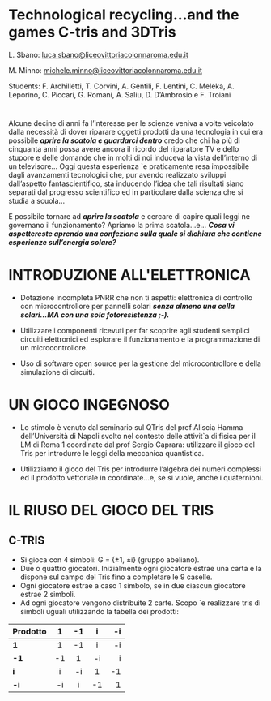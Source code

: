 # Technological recycling...and the games C-tris and 3DTris
L. Sbano: luca.sbano@liceovittoriacolonnaroma.edu.it 

M. Minno: michele.minno@liceovittoriacolonnaroma.edu.it 

Students: 
F. Archilletti, T. Corvini, A. Gentili, F.
Lentini, C. Meleka, A. Leporino, C. Piccari, G. Romani, A. Saliu, 
D. D’Ambrosio e F. Troiani 

# 

Alcune decine di anni fa l’interesse per le scienze veniva a volte
veicolato dalla necessità di dover riparare oggetti prodotti da una
tecnologia in cui era possibile ***aprire la scatola e guardarci dentro***
credo che chi ha più di cinquanta anni possa avere ancora il ricordo
del riparatore TV e dello stupore e delle domande che in molti di
noi induceva la vista dell’interno di un televisore...
Oggi questa esperienza `e praticamente resa impossibile dagli
avanzamenti tecnologici che, pur avendo realizzato sviluppi
dall’aspetto fantascientifico, sta inducendo l’idea che tali risultati
siano separati dal progresso scientifico ed in particolare dalla
scienza che si studia a scuola...

E possibile tornare ad ***aprire la scatola*** e cercare di capire quali
leggi ne governano il funzionamento?
Apriamo la prima scatola...e...
***Cosa vi aspettereste aprendo una confezione sulla quale si dichiara
che contiene esperienze sull’energia solare?***
#
# INTRODUZIONE ALL'ELETTRONICA
- Dotazione incompleta PNRR che non ti aspetti: elettronica di
controllo con microcontrollore per pannelli solari ***senza almeno
una cella solari...MA con una sola fotoresistenza ;-).***

- Utilizzare i componenti ricevuti per far scoprire agli studenti
semplici circuiti elettronici ed esplorare il funzionamento e la
programmazione di un microcontrollore.

- Uso di software open source per la gestione del
microcontrollore e della simulazione di circuiti.
#
# UN GIOCO INGEGNOSO
- Lo stimolo è venuto dal seminario sul QTris del prof Aliscia
Hamma dell’Università di Napoli svolto nel contesto delle
attivit`a di fisica per il LM di Roma 1 coordinate dal prof
Sergio Caprara: utilizzare il gioco del Tris per introdurre le
leggi della meccanica quantistica.

- Utilizziamo il gioco del Tris per introdurre l’algebra dei numeri
complessi ed il prodotto vettoriale in coordinate...e, se si
vuole, anche i quaternioni.
#
# IL RIUSO DEL GIOCO DEL TRIS
## C-TRIS
- Si gioca con 4 simboli: G = {±1, ±i} (gruppo
abeliano).
- Due o quattro giocatori. Inizialmente ogni giocatore estrae
una carta e la dispone sul campo del Tris fino a completare le
9 caselle.
- Ogni giocatore estrae a caso 1 simbolo, se in due ciascun
giocatore estrae 2 simboli.
- Ad ogni giocatore vengono distribuite 2 carte. Scopo `e
realizzare tris di simboli uguali utilizzando la tabella dei
prodotti:

| Prodotto | 1 | -1 | i | -i |
| :---     |     :---:      |     :---:      |    :---:       |       ---:    |
| **1**   | 1    | -1     | i     | -i    |
| **-1**  | -1   | 1   | -i     | i   |
| **i**  | i | -i | 1 | -1  |
| **-i**  | -i     | i | -1 | 1 |




